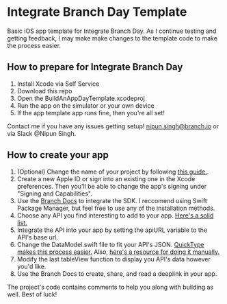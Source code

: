 # Integrate Branch Day Template
Basic iOS app template for Integrate Branch Day. As I continue testing and getting feedback, I may make make changes to the template code to make the process easier. 

## How to prepare for Integrate Branch Day
1. Install Xcode via Self Service
2. Download this repo
3. Open the BuildAnAppDayTemplate.xcodeproj
4. Run the app on the simulator or your own device
5. If the app template app runs fine, then you're all set!

Contact me if you have any issues getting setup! 
nipun.singh@branch.io or via Slack @Nipun Singh.

## How to create your app
1. (Optional) Change the name of your project by following [this guide.](https://stackoverflow.com/questions/33370175/how-do-i-completely-rename-my-xcode-project-i-e-inclusive-of-folders).
2. Create a new Apple ID or sign into an existing one in the Xcode preferences. Then you'll be able to change the app's signing under "Signing and Capabilities".
3. Use the [Branch Docs](https://help.branch.io/developers-hub/docs/ios-basic-integration) to integrate the SDK. I reccomend using Swift Package Manager, but feel free to use any of the installation methods. 
4. Choose any API you find interesting to add to your app. [Here's a solid list.](https://github.com/public-apis/public-apis)
5. Integrate the API into your app by setting the apiURL variable to the API's base url.
6. Change the DataModel.swift file to fit your API's JSON. [QuickType makes this process easier.](https://app.quicktype.io/) Also, [here's a resource for doing it manually.](https://www.hackingwithswift.com/example-code/language/how-to-convert-json-into-swift-objects-using-codable) 
7. Modify the last tableView function to display you API's data however you'd like.
8. Use the Branch Docs to create, share, and read a deeplink in your app. 

The project's code contains comments to help you along with building as well. Best of luck!
